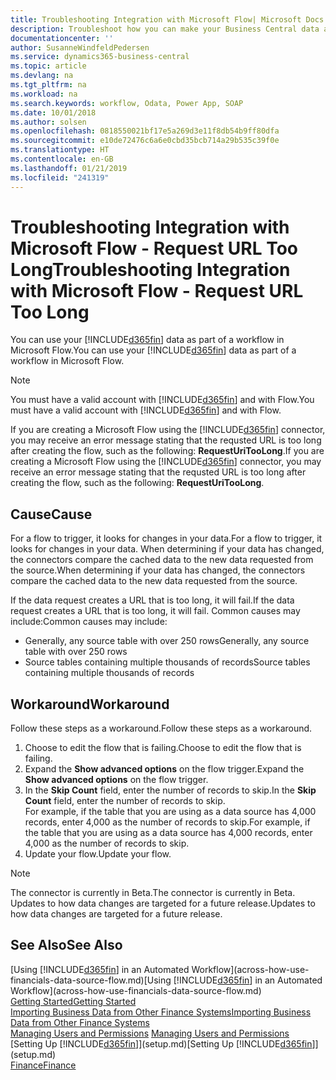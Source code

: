 ```yaml
---
title: Troubleshooting Integration with Microsoft Flow| Microsoft Docs
description: Troubleshoot how you can make your Business Central data available as a data source and specify an OData URL of your web services to build an automated workflow.
documentationcenter: ''
author: SusanneWindfeldPedersen
ms.service: dynamics365-business-central
ms.topic: article
ms.devlang: na
ms.tgt_pltfrm: na
ms.workload: na
ms.search.keywords: workflow, Odata, Power App, SOAP
ms.date: 10/01/2018
ms.author: solsen
ms.openlocfilehash: 0818550021bf17e5a269d3e11f8db54b9ff80dfa
ms.sourcegitcommit: e10de72476c6a6e0cbd35bcb714a29b535c39f0e
ms.translationtype: HT
ms.contentlocale: en-GB
ms.lasthandoff: 01/21/2019
ms.locfileid: "241319"
---
```

# <a name="troubleshooting-integration-with-microsoft-flow---request-url-too-long"></a><span data-ttu-id="47610-103">Troubleshooting Integration with Microsoft Flow - Request URL Too Long</span><span class="sxs-lookup"><span data-stu-id="47610-103">Troubleshooting Integration with Microsoft Flow - Request URL Too Long</span></span>
<span data-ttu-id="47610-104">You can use your [!INCLUDE[d365fin](includes/d365fin_md.md)] data as part of a workflow in Microsoft Flow.</span><span class="sxs-lookup"><span data-stu-id="47610-104">You can use your [!INCLUDE[d365fin](includes/d365fin_md.md)] data as part of a workflow in Microsoft Flow.</span></span>  

> [!NOTE]  
>   <span data-ttu-id="47610-105">You must have a valid account with [!INCLUDE[d365fin](includes/d365fin_md.md)] and with Flow.</span><span class="sxs-lookup"><span data-stu-id="47610-105">You must have a valid account with [!INCLUDE[d365fin](includes/d365fin_md.md)] and with Flow.</span></span>  

<span data-ttu-id="47610-106">If you are creating a Microsoft Flow using the [!INCLUDE[d365fin](includes/d365fin_md.md)] connector, you may receive an error message stating that the requsted URL is too long after creating the flow, such as the following: **RequestUriTooLong**.</span><span class="sxs-lookup"><span data-stu-id="47610-106">If you are creating a Microsoft Flow using the [!INCLUDE[d365fin](includes/d365fin_md.md)] connector, you may receive an error message stating that the requsted URL is too long after creating the flow, such as the following: **RequestUriTooLong**.</span></span>

## <a name="cause"></a><span data-ttu-id="47610-107">Cause</span><span class="sxs-lookup"><span data-stu-id="47610-107">Cause</span></span>
<span data-ttu-id="47610-108">For a flow to trigger, it looks for changes in your data.</span><span class="sxs-lookup"><span data-stu-id="47610-108">For a flow to trigger, it looks for changes in your data.</span></span> <span data-ttu-id="47610-109">When determining if your data has changed, the connectors compare the cached data to the new data requested from the source.</span><span class="sxs-lookup"><span data-stu-id="47610-109">When determining if your data has changed, the connectors compare the cached data to the new data requested from the source.</span></span>  

<span data-ttu-id="47610-110">If the data request creates a URL that is too long, it will fail.</span><span class="sxs-lookup"><span data-stu-id="47610-110">If the data request creates a URL that is too long, it will fail.</span></span> <span data-ttu-id="47610-111">Common causes may include:</span><span class="sxs-lookup"><span data-stu-id="47610-111">Common causes may include:</span></span>
- <span data-ttu-id="47610-112">Generally, any source table with over 250 rows</span><span class="sxs-lookup"><span data-stu-id="47610-112">Generally, any source table with over 250 rows</span></span>
- <span data-ttu-id="47610-113">Source tables containing multiple thousands of records</span><span class="sxs-lookup"><span data-stu-id="47610-113">Source tables containing multiple thousands of records</span></span>

## <a name="workaround"></a><span data-ttu-id="47610-114">Workaround</span><span class="sxs-lookup"><span data-stu-id="47610-114">Workaround</span></span>
<span data-ttu-id="47610-115">Follow these steps as a workaround.</span><span class="sxs-lookup"><span data-stu-id="47610-115">Follow these steps as a workaround.</span></span>
1. <span data-ttu-id="47610-116">Choose to edit the flow that is failing.</span><span class="sxs-lookup"><span data-stu-id="47610-116">Choose to edit the flow that is failing.</span></span>
2. <span data-ttu-id="47610-117">Expand the **Show advanced options** on the flow trigger.</span><span class="sxs-lookup"><span data-stu-id="47610-117">Expand the **Show advanced options** on the flow trigger.</span></span>
3. <span data-ttu-id="47610-118">In the **Skip Count** field, enter the number of records to skip.</span><span class="sxs-lookup"><span data-stu-id="47610-118">In the **Skip Count** field, enter the number of records to skip.</span></span>  
<span data-ttu-id="47610-119">For example, if the table that you are using as a data source has 4,000 records, enter 4,000 as the number of records to skip.</span><span class="sxs-lookup"><span data-stu-id="47610-119">For example, if the table that you are using as a data source has 4,000 records, enter 4,000 as the number of records to skip.</span></span>
4. <span data-ttu-id="47610-120">Update your flow.</span><span class="sxs-lookup"><span data-stu-id="47610-120">Update your flow.</span></span>

> [!NOTE]  
> <span data-ttu-id="47610-121">The connector is currently in Beta.</span><span class="sxs-lookup"><span data-stu-id="47610-121">The connector is currently in Beta.</span></span> <span data-ttu-id="47610-122">Updates to how data changes are targeted for a future release.</span><span class="sxs-lookup"><span data-stu-id="47610-122">Updates to how data changes are targeted for a future release.</span></span>


## <a name="see-also"></a><span data-ttu-id="47610-123">See Also</span><span class="sxs-lookup"><span data-stu-id="47610-123">See Also</span></span>
<span data-ttu-id="47610-124">[Using [!INCLUDE[d365fin](includes/d365fin_md.md)] in an Automated Workflow](across-how-use-financials-data-source-flow.md)</span><span class="sxs-lookup"><span data-stu-id="47610-124">[Using [!INCLUDE[d365fin](includes/d365fin_md.md)] in an Automated Workflow](across-how-use-financials-data-source-flow.md)</span></span>  
[<span data-ttu-id="47610-125">Getting Started</span><span class="sxs-lookup"><span data-stu-id="47610-125">Getting Started</span></span>](product-get-started.md)  
[<span data-ttu-id="47610-126">Importing Business Data from Other Finance Systems</span><span class="sxs-lookup"><span data-stu-id="47610-126">Importing Business Data from Other Finance Systems</span></span>](across-import-data-configuration-packages.md)  
<span data-ttu-id="47610-127">[Managing Users and Permissions](ui-how-users-permissions.md)  </span><span class="sxs-lookup"><span data-stu-id="47610-127">[Managing Users and Permissions](ui-how-users-permissions.md)  </span></span>  
<span data-ttu-id="47610-128">[Setting Up [!INCLUDE[d365fin](includes/d365fin_md.md)]](setup.md)</span><span class="sxs-lookup"><span data-stu-id="47610-128">[Setting Up [!INCLUDE[d365fin](includes/d365fin_md.md)]](setup.md)</span></span>  
[<span data-ttu-id="47610-129">Finance</span><span class="sxs-lookup"><span data-stu-id="47610-129">Finance</span></span>](finance.md)  
